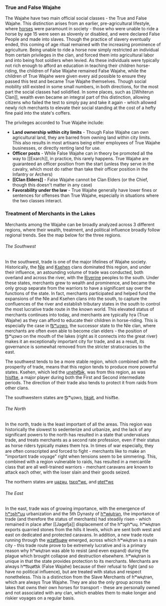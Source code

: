 ### True and False Wajahe

The Wajahe have two main official social classes - the True and False Wajahe. This distinction arises from an earlier, pre-agricultural lifestyle, where [horses](Horse) were paramount in society - those who were unable to ride a horse by age 15 were seen as slovenly or disabled, and were declared False People and made into slaves. Though the practice of slavery eventually ended, this coming of age ritual remained with the increasing prominence of agriculture. Being unable to ride a horse now simply restricted an individual from certain privileges in the clan, and forced them into agricultural labor and into being foot soldiers when levied. As these individuals were typically not rich enough to afford an education in teaching their children horse-riding, the children of False Wajahe remained False Wajahe, while the children of True Wajahe were given every aid possible to ensure they passed this test and became True Wajahe themselves. Though social mobility still existed in some small numbers, in both directions, for the most part the social classes had solidified. In some places, such as [[Whiterun Clan]], wealth even became an integral part of this distinction, allowing citizens who failed the test to simply pay and take it again - which allowed newly rich merchants to elevate their social standing at the cost of a hefty fine paid into the state's coffers.

The privileges accorded to True Wajahe include:
- **Land ownership within city limits** - Though False Wajahe can own agricultural land, they are barred from owning land within city limits. This also results in most artisans being either employees of True Wajahe businesses, or directly renting land for use.
- **Officer posts** - While False Wajahe can in theory be promoted all the way to [[Exarch]], in practice, this rarely happens. True Wajahe are guaranteed an officer position from the start (unless they serve in the cavalry, which most do rather than take their officer position in the Infantry or Archers)
- **[[Clan Elders]]** - False Wajahe cannot be Clan Elders (or the Chief, though this doesn't matter in any case)
- **Favorability under the law** - True Wajahe generally have lower fines or sentences for offenses than True Wajahe, especially in situations where the two classes interact.

### Treatment of Merchants in the Lakes
Merchants among the Wajahe can be broadly analyzed across 3 different regions, where their wealth, treatment, and political influence broadly follow regional trends. See the map below for the three regions.

###### The Southwest
In the southwest, trade is one of the major lifelines of Wajahe society. Historically, the [Nle](Nla%20Clan) and [Ksehen](Ksehen%20Clan) clans dominated this region, and under their influence, an astounding volume of trade was conducted, both overland and across the river, with the [Riverine](The%20Riverine%20Culture) peoples to the south. Under these states, merchants grew to wealth and prominence, and became the only group separate from the warriors to have a significant say over the functions of the state. In fact, merchants participated and helped fund the expansions of the Nle and Ksehen clans into the south, to capture the confluences of the river and establish tributary states in the south to control the most lucrative trade route in the known world. This elevated status of merchants continues into today, and merchants are typically hr̩ə (True Wajahe) as they can afford to educate their children in horse-riding. This is especially the case in [ʈ͡ʂʷɥɔwɔ](Chyowo%20Clan), the successor state to the Nle clan, where merchants are often even able to become clan elders - the position of ʈ͡ʂʷɥɔwɔ on the mouth of the lakes (right as it connects into the great river) makes it an exceptionally important city for trade, and as a result, its governance is somewhat removed from the stricter stratocracies to the east.

The southwest tends to be a more stable region, which combined with the prosperity of trade, means that this region tends to produce more powerful states. Ksehen, which led the [ɥnehɨʈ͡ʂɨk](Ksehen%20Clan#The%20First%20Dynasty), was from this region, as was [hisit͡se](Hisitse%20Clan), a major player during both the First and Second intermediate periods. The direction of their trade also tends to protect it from raids from other clans.

The southwestern states are ʈ͡ʂʷɥɔwɔ, [hkʂɨt](Hkshit%20Clan.md), and hisit͡se.

###### The North
In the north, trade is the least important of all the areas. This region was historically the slowest to sedenterize and urbanize, and the lack of any significant powers to the north has resulted in a state that undervalues trade, and treats merchants as a second rate profession, even if their status as horse riders typically makes them hr̩ə. In times of war especially, they are often conscripted and forced to fight - merchants like to make an "important trade voyage" right when tensions seem to be simmering. This, combined with a region vulnerable to raids, has resulted in a mercantile class that are all well-trained warriors - merchant caravans are known to attack each other, with the loser slain and their goods seized.

The northern states are [ɥəʐəɥ](Yerzhay%20Clan), [tsɛpʷwɛ](Tsepwe%20Clan), and [ʋtetʷwɛ](Vtetwe%20(State).md)

###### The East
In the east, trade was of growing importance, with the emergence of [hʷɔʂhʷuɥ](Imyes) urbanization and the 5th Dynasty of [hʷwɨɥtrən](Whiterun%20Clan), the importance of trade (and therefore the status of merchants) had steadily risen - which remained in place after [[Jagefja]] displacement of the hʷɔʂhʷuɥ. hʷwɨɥtrən exports quarried stones from the hills it levels, which are sent both west and east on dedicated and protected caravans. In addition, a new trade route running through the [wzøt͡sɥøw](Wzetsyew) emerged, across which hʷwɨɥtrən is a main city - this trade route prove to be extremely lucrative and is a primary reason why hʷwɨɥtrən was able to resist (and even expand) during the plague which brought collapse and destruction elsewhere. hʷwɨɥtrən is unique in that the state provides protection to its merchants. Merchants are always hʷt͡sɥøt͡sk (False Wajahe) because of their refusal to fight (and so have no political influence), but are treated with status and respect nonetheless. This is a distinction from the Slave Merchants of hʷwɨɥtrən, which are always True Wajahe. They are also the only group across the lakes that owns their own horses for transport - these are personally owned and not associated with any clan, which enables them to make longer and riskier voyages on a regular basis.